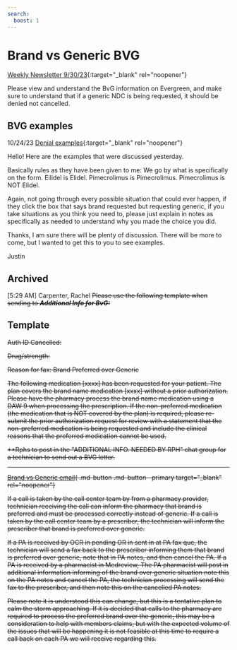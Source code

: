 ```yaml
---
search:
  boost: 1
---
```


#  Brand vs Generic BVG

[Weekly Newsletter 9/30/23](https://mygainwell-my.sharepoint.com.mcas.ms/:w:/g/personal/christopher_nguyen_gainwelltechnologies_com/Ee8xpAgp-SFFnLMdXceHSyIBUI18Re2GVRUtBFGZ4MDcBw?e=pCKFCy){:target="_blank" rel="noopener"}

Please view and understand the BvG information on Evergreen, and make sure to understand that if a generic NDC is being requested, it should be denied not cancelled.

## BVG examples

10/24/23 [Denial examples](https://mygainwell-my.sharepoint.com/:x:/g/personal/christopher_nguyen_gainwelltechnologies_com/EUuH1dPaJwVOhD7uGbxEJusBOcL_dWWhkclm_Pk04Z27Mw?e=AnSSFj){:target="_blank" rel="noopener"}

Hello!
Here are the examples that were discussed yesterday.

Basically rules as they have been given to me:
We go by what is specifically on the form. Eilidel is Elidel. Pimecrolimus is Pimecrolimus. Pimecrolimus is NOT Elidel.

Again, not going through every possible situation that could ever happen, if they click the box that says brand requested but requesting generic, if you take situations as you think you need to, please just explain in notes as specifically as needed to understand why you made the choice you did.

Thanks, I am sure there will be plenty of discussion. There will be more to come, but I wanted to get this to you to see examples.

Justin




## Archived

[5:29 AM] Carpenter, Rachel
 ~~Please use the following template when sending to ***Additional Info for BvG:***~~


## Template
~~Auth ID Cancelled:~~

~~Drug/strength:~~

~~Reason for fax: Brand Preferred over Generic~~

~~The following medication [xxxx] has been requested for your patient. The plan covers the brand name medication [xxxx] without a prior authorization. Please have the pharmacy process the brand name medication using a DAW 9 when processing the prescription. If the non-preferred medication (the medication that is NOT covered by the plan) is required, please re-submit the prior authorization request for review with a statement that the non-preferred medication is being requested and include the clinical reasons that the preferred medication cannot be used.~~

~~**Rphs to post in the "ADDITIONAL INFO. NEEDED BY RPH" chat group for a technician to send out a BVG letter.~~

_________________________________________________________

~~[Brand vs Generic email](Brand%20over%20Generic.htm){ .md-button .md-button--primary target="_blank" rel="noopener"}~~

~~If a call is taken by the call center team by from a pharmacy provider, technician receiving the call can inform the pharmacy that brand is preferred and must be processed correctly instead of generic.
If a call is taken by the call center team by a prescriber, the technician will inform the prescriber that brand is preferred over generic.~~
 
~~If a PA is received by OCR in pending OR in sent in at PA fax que, the technician will send a fax back to the prescriber informing them that brand is preferred over generic, note that in PA notes, and then cancel the PA.
If a PA is received by a pharmacist in Medreview, The PA pharmacist will post in additional information informing of the brand over generic situation note this on the PA notes and cancel the PA, the technician processing will send the fax to the prescriber, and then note this on the cancelled PA notes.~~
 
~~Please note it is understood this can change, but this is a tentative plan to calm the storm approaching.
If it is decided that calls to the pharmacy are required to process the preferred brand over the generic, this may be a consideration to help with members claims, but with the expected volume of the issues that will be happening it is not feasible at this time to require a call back on each PA we will receive regarding this.~~

